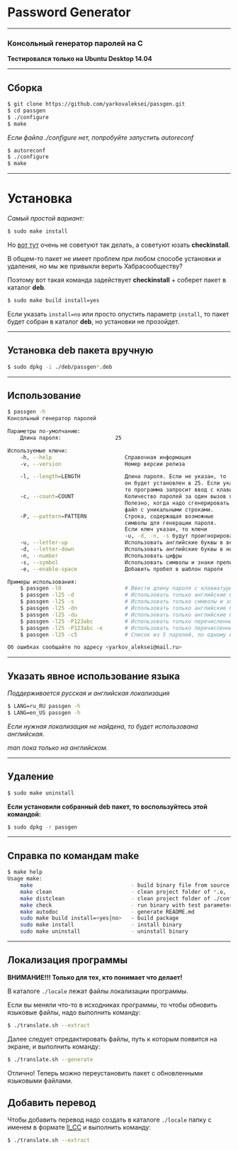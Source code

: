 # Password Generator

- - -
### Консольный генератор паролей на C

**Тестировался только на Ubuntu Desktop 14.04**

- - -
## Сборка

```bash
$ git clone https://github.com/yarkovaleksei/passgen.git
$ cd passgen
$ ./configure
$ make
```

*Если файла ./configure нет, попробуйте запустить autoreconf*

```bash
$ autoreconf
$ ./configure
$ make
```

- - -
# Установка

*Самый простой вариант:*

```bash
$ sudo make install
```

Но [вот тут](https://habrahabr.ru/post/130868/) очень не советуют так делать, а советуют юзать **checkinstall**.

В общем-то пакет не имеет проблем при любом способе установки и удаления, но мы же привыкли верить Хабрасообществу?

Поэтому вот такая команда задействует **checkinstall** + соберет пакет в каталог **deb**.

```bash
$ sudo make build install=yes
```

Если указать `install=no` или просто опустить параметр `install`, то пакет будет собран в каталог **deb**, но установки не прозойдет.

- - -
## Установка deb пакета вручную

```bash
$ sudo dpkg -i ./deb/passgen*.deb
```

- - -
## Использование

```bash
$ passgen -h
Консольный генератор паролей

Параметры по-умолчанию:
	Длина пароля:                 25

Используемые ключи:
	-h, --help                       Справочная информация
	-v, --version                    Номер версии релиза

	-l, --length=LENGTH              Длина пароля. Если не указан, то
	                                 он будет установлен в 25. Если указать 0,
	                                 то программа запросит ввод с клавиатуры.
	-c, --count=COUNT                Количество паролей за один вызов программы.
	                                 Полезно, когда надо сгенерировать
	                                 файл с уникальными строками.
	-P, --pattern=PATTERN            Строка, содержащая возможные
	                                 символы для генерации пароля.
	                                 Если ключ указан, то ключи
	                                 -u, -d, -n, -s будут проигнорированы.
	-u, --letter-up                  Использовать английские буквы в верхнем регистре
	-d, --letter-down                Использовать английские буквы в нижнем регистре
	-n, --number                     Использовать цифры
	-s, --symbol                     Использовать символы и знаки препинания
	-e, --enable-space               Добавить пробел в шаблон пароля

Примеры использования:
	$ passgen -l0                    # Ввести длину пароля с клавиатуры
	$ passgen -l25 -d                # Использовать только английские буквы в нижнем регистре
	$ passgen -l25 -s                # Использовать только символы и знаки препинания
	$ passgen -l25 -dn               # Использовать только английские буквы в нижнем регистре и цифры
	$ passgen -l25 -du               # Использовать только английские буквы в нижнем и верхнем регистре
	$ passgen -l25 -P123abc          # Использовать только перечисленные символы: '123abc'
	$ passgen -l25 -P123abc -e       # Использовать только перечисленные символы: '123abc' и пробел
	$ passgen -l25 -c5               # Список из 5 паролей, по одному в строке

Об ошибках сообщайте по адресу <yarkov_aleksei@mail.ru>
```

- - -
## Указать явное использование языка

*Поддерживается русская и английская локализация*

```bash
$ LANG=ru_RU passgen -h
$ LANG=en_US passgen -h
```

*Если нужная локализация не найдена, то будет использована английская.*

*man пока только на английском.*

- - -
## Удаление

```bash
$ sudo make uninstall
```

**Если установили собранный deb пакет, то воспользуйтесь этой командой:**

```bash
$ sudo dpkg -r passgen
```

- - -
## Справка по командам make

```bash
$ make help
Usage make:
    make                               - build binary file from source
    make clean                         - clean project folder of *.o, ./bin, etc.
    make distclean                     - clean project folder of ./configure created files
    make check                         - run binary with test parameters
    make autodoc                       - generate README.md
    sudo make build install=<yes|no>   - build package
    sudo make install                  - install binary
    sudo make uninstall                - uninstall binary
```

- - -
## Локализация программы

**ВНИМАНИЕ!!! Только для тех, кто понимает что делает!**

В каталоге `./locale` лежат файлы локализации программы.

Если вы меняли что-то в исходниках программы, то чтобы обновить языковые файлы, надо выполнить команду:

```bash
$ ./translate.sh --extract
```

Далее следует отредактировать файлы, путь к которым появится на экране, и выполнить команду:

```bash
$ ./translate.sh --generate
```

Отлично! Теперь можно переустановить пакет с обновленными языковыми файлами.

## Добавить перевод


Чтобы добавить перевод надо создать в каталоге `./locale` папку с именем в формате [ll_CC](https://docs.moodle.org/dev/Table_of_locales) и выполнить команду:

```bash
$ ./translate.sh --extract
```
